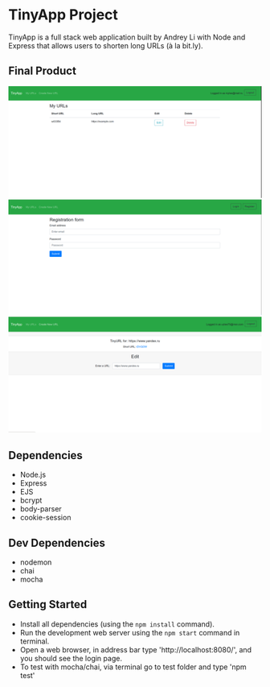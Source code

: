 # TinyApp Project

TinyApp is a full stack web application built by Andrey Li with Node and Express that allows users to shorten long URLs (à la bit.ly).

## Final Product

!["Screenshot of URL page"](https://github.com/hanuz06/tinyapp/blob/master/docs/urls-page.png)
!["Screenshot of Registration page"](https://github.com/hanuz06/tinyapp/blob/master/docs/register-page.png)
!["Screenshot of Edit page"](https://github.com/hanuz06/tinyapp/blob/master/docs/url-edit-page.png)


## Dependencies

- Node.js
- Express
- EJS
- bcrypt
- body-parser
- cookie-session

## Dev Dependencies

- nodemon
- chai
- mocha

## Getting Started

- Install all dependencies (using the `npm install` command).
- Run the development web server using the `npm start` command in terminal.
- Open a web browser, in address bar type 'http://localhost:8080/', and you should see the login page.
- To test with mocha/chai, via terminal go to test folder and type 'npm test'